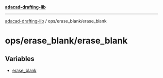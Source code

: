 [**adacad-drafting-lib**](../../../README.md)

***

[adacad-drafting-lib](../../../modules.md) / ops/erase\_blank/erase\_blank

# ops/erase\_blank/erase\_blank

## Variables

- [erase\_blank](variables/erase_blank.md)
